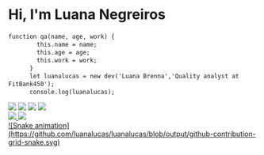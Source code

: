 # Hi, I'm Luana Negreiros 

```
function qa(name, age, work) {
        this.name = name;
        this.age = age;
        this.work = work;
      }
      let luanalucas = new dev('Luana Brenna','Quality analyst at FitBank450');
      console.log(luanalucas);
```
  
<div>        
<img height="30em" src="https://cdn.jsdelivr.net/gh/devicons/devicon/icons/python/python-original.svg" />
<img height="30em" src="https://cdn.jsdelivr.net/gh/devicons/devicon/icons/csharp/csharp-original.svg" />
<img height="30em" src="https://cdn.jsdelivr.net/gh/devicons/devicon/icons/c/c-original.svg" />
<img height="30em" src="https://cdn.jsdelivr.net/gh/devicons/devicon/icons/cplusplus/cplusplus-original.svg" />
                    
</div>


<div>
  <a href="https://github.com/luanalucas">
  <img height="150em" src="https://github-readme-stats.vercel.app/api?username=luanalucas&show_icons=true&theme=dark&include_all_commits=true&count_private=true"/>
  <img height="150em" src="https://github-readme-stats.vercel.app/api/top-langs/?username=luanalucas&layout=compact&langs_count=7&theme=dark"/>
   
</div>
 <div>
          ![Snake animation](https://github.com/luanalucas/luanalucas/blob/output/github-contribution-grid-snake.svg)
</div>
        
